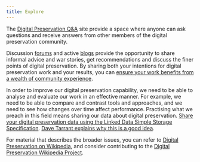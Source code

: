 ```yaml
---
title: Explore
---
```

The <a href="http://qanda.digipres.org/">Digital Preservation Q&amp;A</a> site provide a space where anyone can ask questions and receive answers from other members of the digital preservation community.

Discussion [forums](https://groups.google.com/forum/forum/digital-curation) and active [blogs](http://openpreservation.org/) provide the opportunity to share informal advice and war stories, get recommendations and discuss the finer points of digital preservation. By sharing both your intentions for digital preservation work and your results, you can [ensure your work benefits from a wealth of community experience](http://openplanetsfoundation.org/blogs/2012-05-17-do-others-share-your-digital-preservation-challenges-and-know-about-best-solutions).

In order to improve our digital preservation capability, we need to be able to analyse and evaluate our work in an effective manner. For example, we need to be able to compare and contrast tools and approaches, and we need to see how changes over time affect performance. Practising what we preach in this field means sharing our data about digital preservation. [Share your digital preservation data using the Linked Data Simple Storage Specification](http://www.lds3.org/). [Dave Tarrant explains why this is a good idea](http://openplanetsfoundation.org/blogs/2012-08-29-years-registry-why-has-preservation-community-not-solved-problem-well-managed-and).


For material that describes the broader issues, you can refer to [Digital Preservation on Wikipedia](https://en.wikipedia.org/wiki/Digital_preservation), and consider contributing to the [Digital Preservation Wikipedia Project](http://en.wikipedia.org/wiki/Wikipedia:WikiProject_Digital_Preservation).

